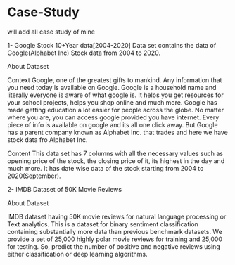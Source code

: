 # Case-Study
will add all case study of mine

1- Google Stock 10+Year data[2004-2020]
Data set contains the data of Google(Alphabet Inc) Stock data from 2004 to 2020.

About Dataset

Context
Google, one of the greatest gifts to mankind. Any information that you need today is available on Google. Google is a household name and literally everyone is aware of what google is. It helps you get resources for your school projects, helps you shop online and much more. Google has made getting education a lot easier for people across the globe. No matter where you are, you can access google provided you have internet. Every piece of info is available on google and its all one click away. But Google has a parent company known as Alphabet Inc. that trades and here we have stock data fro Alphabet Inc.

Content
This data set has 7 columns with all the necessary values such as opening price of the stock, the closing price of it, its highest in the day and much more. It has date wise data of the stock starting from 2004 to 2020(September).



2- IMDB Dataset of 50K Movie Reviews

 About Dataset

 IMDB dataset having 50K movie reviews for natural language processing or Text analytics.
 This is a dataset for binary sentiment classification containing substantially more data than previous benchmark datasets. We provide a set of 25,000       highly polar movie reviews for training and 25,000 for testing. So, predict the number of positive and negative reviews using either classification 
 or deep learning algorithms.
